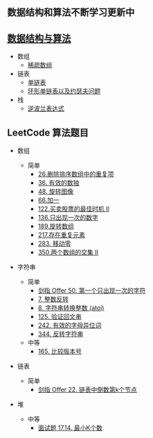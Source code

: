 ## 数据结构和算法不断学习更新中

## [数据结构与算法](http://www.jsledd.cn/categories/%e6%95%b0%e6%8d%ae%e7%bb%93%e6%9e%84%e4%b8%8e%e7%ae%97%e6%b3%95/)

- 数组
  - [稀疏数组](https://github.com/shadowagnoy/DataStructures/blob/master/src/main/java/cn/jsledd/array/sparsearray/SparseArray.java)
- 链表
  - [单链表](https://github.com/shadowagnoy/DataStructures/blob/master/src/main/java/cn/jsledd/linkedList/SingleLinkedListDemo.java)
  - [环形单链表以及约瑟夫问题](https://github.com/shadowagnoy/DataStructures/blob/master/src/main/java/cn/jsledd/linkedList/Josepfu.java)
- 栈
  - [逆波兰表达式](https://github.com/shadowagnoy/DataStructures/blob/master/src/main/java/cn/jsledd/stack/ReversePolishNotation.java)

## LeetCode 算法题目

- 数组
  - 简单
    - [26.删除排序数组中的重复项](https://github.com/shadowagnoy/DataStructures/blob/master/src/main/java/cn/jsledd/leetcode/array/RemoveDuplicatesFromSortedArray.java)
    - [36. 有效的数独](https://github.com/shadowagnoy/DataStructures/blob/master/src/main/java/cn/jsledd/leetcode/array/ValidSudoku.java)
    - [48. 旋转图像](https://github.com/shadowagnoy/DataStructures/blob/master/src/main/java/cn/jsledd/leetcode/array/RotateImage.java)
    - [66.加一](https://github.com/shadowagnoy/DataStructures/blob/master/src/main/java/cn/jsledd/leetcode/array/PlusOne.java)
    - [122.买卖股票的最佳时机 II](https://github.com/shadowagnoy/DataStructures/blob/master/src/main/java/cn/jsledd/leetcode/array/BestTimeToBuyAndSellStock_ii.java)
    - [136.只出现一次的数字](https://github.com/shadowagnoy/DataStructures/blob/master/src/main/java/cn/jsledd/leetcode/array/SingleNumber.java)
    - [189.旋转数组](https://github.com/shadowagnoy/DataStructures/blob/master/src/main/java/cn/jsledd/leetcode/array/RotateArray.java)
    - [217.存在重复元素](https://github.com/shadowagnoy/DataStructures/blob/master/src/main/java/cn/jsledd/leetcode/array/ContainsDuplicate.java)
    - [283. 移动零](https://github.com/shadowagnoy/DataStructures/blob/master/src/main/java/cn/jsledd/leetcode/array/MoveZeroes.java)
    - [350.两个数组的交集 II](https://github.com/shadowagnoy/DataStructures/blob/master/src/main/java/cn/jsledd/leetcode/array/IntersectionOfTwoArrays_ii.java)

- 字符串
  - 简单
    - [剑指 Offer 50. 第一个只出现一次的字符](https://github.com/shadowagnoy/DataStructures/blob/master/src/main/java/cn/jsledd/leetcode/string/FirstUniqChar.java)
    - [7. 整数反转](https://github.com/shadowagnoy/DataStructures/blob/master/src/main/java/cn/jsledd/leetcode/string/ReverseInteger.java)
    - [8. 字符串转换整数 (atoi)](https://github.com/shadowagnoy/DataStructures/blob/master/src/main/java/cn/jsledd/leetcode/string/StringToIntegerAtoi.java)
    - [125. 验证回文串](https://github.com/shadowagnoy/DataStructures/blob/master/src/main/java/cn/jsledd/leetcode/string/ValidPalindrome.java)
    - [242. 有效的字母异位词](https://github.com/shadowagnoy/DataStructures/blob/master/src/main/java/cn/jsledd/leetcode/string/ValidAnagram.java)
    - [344. 反转字符串](https://github.com/shadowagnoy/DataStructures/blob/master/src/main/java/cn/jsledd/leetcode/string/ReverseString.java)
  - 中等
    - [165. 比较版本号](https://github.com/shadowagnoy/DataStructures/blob/master/src/main/java/cn/jsledd/leetcode/string/CompareVersionNumbers.java)
- 链表
  - 简单
    - [剑指 Offer 22. 链表中倒数第k个节点](https://github.com/shadowagnoy/DataStructures/tree/master/src/main/java/cn/jsledd/linkedList/LianBiaoZhongDaoShuDiKgeJieDianLcof.java)

- 堆
  - 中等
    - [面试题 17.14. 最小K个数](https://github.com/shadowagnoy/DataStructures/tree/master/src/main/java/cn/jsledd/heap/SmallestKLcci.java)

